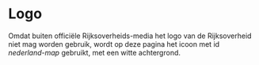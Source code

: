 # Logo

Omdat buiten officiële Rijksoverheids-media het logo van de Rijksoverheid niet mag worden gebruik, wordt op deze pagina het icoon met id _nederland-map_ gebruikt, met een witte achtergrond.
